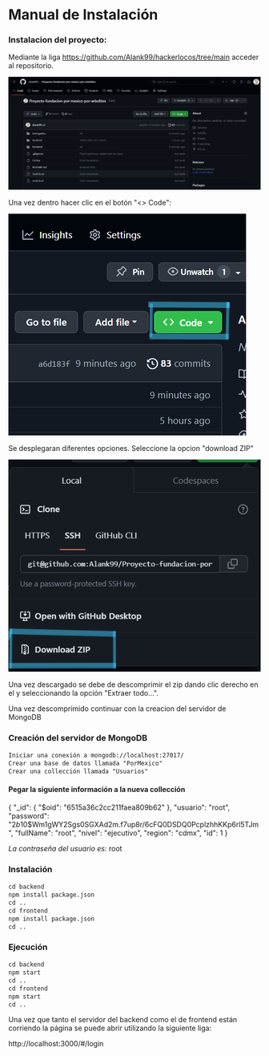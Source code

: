 # Manual de Instalación

### Instalacion del proyecto:
Mediante la liga https://github.com/Alank99/hackerlocos/tree/main acceder al repositorio.

![Parte de git](./Entregables/Imagenes/Captura%20de%20pantalla%202023-10-13%20135150.png)

Una vez dentro hacer clic en el botón "<> Code":  

![Parte de git](./Entregables/Imagenes/imagen2.png)

Se desplegaran diferentes opciones. Seleccione la opcion "download ZIP"

![Parte de git](./Entregables/Imagenes/imagen3.png) 

Una vez descargado se debe de descomprimir el zip dando clic derecho en el y seleccionando la opción "Extraer todo...". 

Una vez descomprimido continuar con la creacion del servidor de MongoDB

### Creación del servidor de MongoDB
    Iniciar una conexión a mongodb://localhost:27017/
    Crear una base de datos llamada "PorMexico"
    Crear una collección llamada "Usuarios"


#### Pegar la siguiente información a la nueva collección
{
    "_id": {
        "$oid": "6515a36c2cc211faea809b62"
    },
    "usuario": "root",
    "password": "$2b$10$Wm1gWY2Sgs0SGXAd2m.f7up8r/6cFQ0DSDQ0PcplzhhKKp6rl5TJm",
    "fullName": "root",
    "nivel": "ejecutivo",
    "region": "cdmx",
    "id": 1
    }

  *La contraseña del usuario es:* root

### Instalación 

    cd backend
    npm install package.json
    cd ..
    cd frontend
    npm install package.json
    cd ..

### Ejecución

    cd backend
    npm start
    cd ..
    cd frontend
    npm start
    cd ..

Una vez que tanto el servidor del backend como el de frontend están corriendo la página se puede abrir utilizando la siguiente liga:

http://localhost:3000/#/login